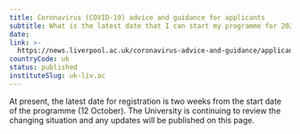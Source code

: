 ```yaml
---
title: Coronavirus (COVID-19) advice and guidance for applicants
subtitle: What is the latest date that I can start my programme for 2020/21 entry?
date:  
link: >-
  https://news.liverpool.ac.uk/coronavirus-advice-and-guidance/applicants/
countryCode: uk
status: published
instituteSlug: uk-liv.ac
---
```

At present, the latest date for registration is two weeks from the start date of the programme (12 October). The University is continuing to review the changing situation and any updates will be published on this page.

